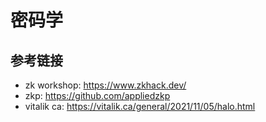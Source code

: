 # 密码学



## 参考链接
- zk workshop: https://www.zkhack.dev/  
- zkp: https://github.com/appliedzkp
- vitalik ca: https://vitalik.ca/general/2021/11/05/halo.html